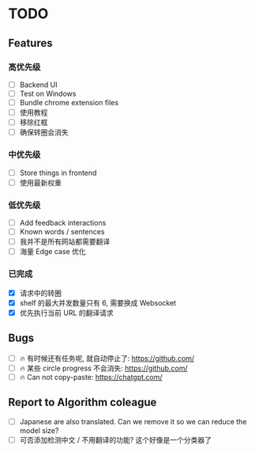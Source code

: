 # TODO

## Features

### 高优先级

- [ ] Backend UI
- [ ] Test on Windows
- [ ] Bundle chrome extension files
- [ ] 使用教程
- [ ] 移除红框
- [ ] 确保转圈会消失

### 中优先级

- [ ] Store things in frontend
- [ ] 使用最新权重

### 低优先级

- [ ] Add feedback interactions
- [ ] Known words / sentences
- [ ] 我并不是所有网站都需要翻译
- [ ] 海量 Edge case 优化

### 已完成

- [x] 请求中的转圈
- [x] shelf 的最大并发数量只有 6, 需要换成 Websocket
- [x] 优先执行当前 URL 的翻译请求

## Bugs

- [ ] 🔥 有时候还有任务呢, 就自动停止了: https://github.com/
- [ ] 🔥 某些 circle progress 不会消失: https://github.com/
- [ ] 🔥 Can not copy-paste: https://chatgpt.com/

## Report to Algorithm coleague

- [ ] Japanese are also translated. Can we remove it so we can reduce the model size?
- [ ] 可否添加检测中文 / 不用翻译的功能? 这个好像是一个分类器了
